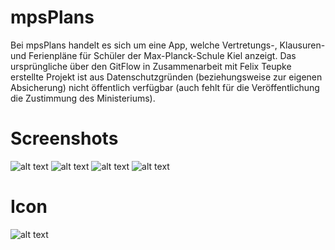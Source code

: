 # mpsPlans
Bei mpsPlans handelt es sich um eine App, welche Vertretungs-, Klausuren- und Ferienpläne für Schüler der Max-Planck-Schule Kiel anzeigt.
Das ursprüngliche über den GitFlow in Zusammenarbeit mit Felix Teupke erstellte Projekt ist aus Datenschutzgründen (beziehungsweise zur eigenen Absicherung) nicht öffentlich verfügbar (auch fehlt für die Veröffentlichung die Zustimmung des Ministeriums).
# Screenshots
![alt text](https://iwauwq.db.files.1drv.com/y4m5ozGwuzwZ2ZBpJePZ3wjDg30uosLX78pdkqmhdE6IVP18HQ0BjlcPv96gz875WIiJi8jmwZ9e5nyRzjQVYk6vAfpIF9MjYEa2C4wRJs0iSkCGPBTQ3_jsYzaaDhJU4skhAtplwAe-6MV9khA8jIXVbhGIHIqlw_THAKgWdhQVoyPREd52NXPng4Nf_cQmw9zSnn-vGBlATTb1I6BPO8V7w)
![alt text](https://kwanrq.db.files.1drv.com/y4msW9RKaeBN8hdqM5eARjWrBhL0xj5tqyXeJRkBdbXHeIVWxkOs_6oavJnIufWqqnlQ7gQlVehOfta1CEKHAeta99m2PgLD_CdpAPwLfsC-uV2GK4Smjl8EUJcYz-tDqAfmsIlAuZB4IALubRYoBkYjq_Y2zpwLhELhpKF5su9-JxUX2BKZpLLM7sCCm6uoW5dy0WvucYkJQZCMudnDFW5gg)
![alt text](https://jaauwq.db.files.1drv.com/y4mcza-5mzr_M-4kFUOAQeseQUYo5QO0mNwIbMi79G72MP7GfyrELUgdIT8F9AmiCp8Dffd4wxiSZ165XNHIFvosuG8R3Ia6elJDbSIaUiaazrRYXO2cMf5t6s5voLv1ZhX70LHtzMzETs0teEuhUyHWj5dO8_ZuUOooABnL8hp5UrpzJvgI9vXqdpBuQ8KMBz8WJE-fjbkhBjhVzukDASBUw)
![alt text](https://laanrq.db.files.1drv.com/y4mwmWnmHy6Pby7Lhmcn3R8sM_IeBIoWG5aY-2IX23bZDiuSuJglTG3DuMXByCDW_q1KijryHN3deGlJPwX5kskmS8omGNXs2FlKRDhCA90wV8ZtXU6OSU2hcZUEob7oSkhF-fn4ml_kDX4Ijv32SeyInsqt5puPZS8kS-iytTzNOzVzsWfWS3YMudalQWuyAsaWXnj2T04qTvn5LNJOC1MIQ)
# Icon
![alt text](https://lqanrq.db.files.1drv.com/y4mTcA3camKjIFUpNikom7g3cxxjNKBcd3To6gLEMFz0wOAorvwbzC_M6GIKqvoy_djxnqS1FDMLT3fJCjZYMXqu0RVdICOm3untEGBTM7yDskbxvrGz-ic616zaEiZ7FG4oZ7zRmbjCkB17oJeO3KX62oJmMKoYO12TA7AICdR7oo1WZYbGM78UO5lD7S8RFVQuxoOTT4jeKC8gB_oEl3bxA)
